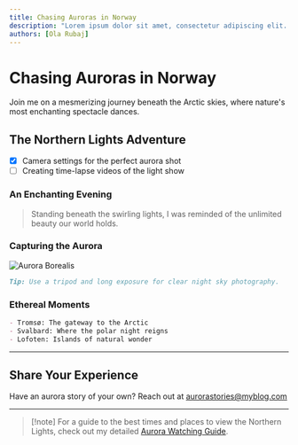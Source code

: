 ```yaml
---
title: Chasing Auroras in Norway
description: "Lorem ipsum dolor sit amet, consectetur adipiscing elit. Morbi mattis dolor urna, et vehicula odio dignissim at. Nullam quis semper enim. Nullam sagittis massa et urna porttitor, vitae rutrum tortor auctor. Etiam eu commodo velit. Curabitur accumsan arcu felis. Donec ac lobortis nisi. Nullam mi odio, viverra quis ante in."
authors: [Ola Rubaj]
---
```

# Chasing Auroras in Norway

Join me on a mesmerizing journey beneath the Arctic skies, where nature's most enchanting spectacle dances.

## The Northern Lights Adventure

- [x] Camera settings for the perfect aurora shot
- [ ] Creating time-lapse videos of the light show

### An Enchanting Evening

> Standing beneath the swirling lights, I was reminded of the unlimited beauty our world holds.

### Capturing the Aurora

![Aurora Borealis](https://images.unsplash.com/photo-1518118573785-ce95d300a48a)

```markdown
Tip: Use a tripod and long exposure for clear night sky photography.
```

### Ethereal Moments

```markdown
- Tromsø: The gateway to the Arctic
- Svalbard: Where the polar night reigns
- Lofoten: Islands of natural wonder
```

---

## Share Your Experience

Have an aurora story of your own? Reach out at [aurorastories@myblog.com](mailto:aurorastories@myblog.com)

---

> [!note] For a guide to the best times and places to view the Northern Lights, check out my detailed [Aurora Watching Guide](/blog/aurora-watching-guide).
